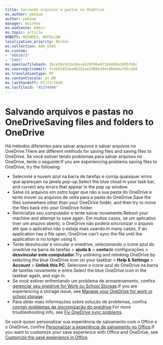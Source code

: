 ```yaml
---
title: Salvando arquivos e pastas no OneDrive
ms.author: pebaum
author: pebaum
manager: mnirkhe
ms.audience: Admin
ms.topic: article
ROBOTS: NOINDEX, NOFOLLOW
localization_priority: Normal
ms.collection: Adm_O365
ms.custom:
- "9003073"
- "5903"
ms.openlocfilehash: 3bce20c922e3beceb29f06e97184826a3d05fd8c
ms.sourcegitcommit: fceb55831ea461d2ae2988e30ec0bbb0a705ceb8
ms.translationtype: MT
ms.contentlocale: pt-BR
ms.lasthandoff: 07/23/2020
ms.locfileid: "45374996"
---
```

# <a name="saving-files-and-folders-to-onedrive"></a><span data-ttu-id="67e0c-102">Salvando arquivos e pastas no OneDrive</span><span class="sxs-lookup"><span data-stu-id="67e0c-102">Saving files and folders to OneDrive</span></span>

<span data-ttu-id="67e0c-103">Há métodos diferentes para salvar arquivos e salvar arquivos no OneDrive.</span><span class="sxs-lookup"><span data-stu-id="67e0c-103">There are different methods for saving files and saving files to OneDrive.</span></span> <span data-ttu-id="67e0c-104">Se você estiver tendo problemas para salvar arquivos no OneDrive, tente o seguinte:</span><span class="sxs-lookup"><span data-stu-id="67e0c-104">If you are experiencing problems saving files to OneDrive, try the following:</span></span>

- <span data-ttu-id="67e0c-105">Selecione a nuvem azul na barra de tarefas e corrija quaisquer erros que apareçam na janela pop-up.</span><span class="sxs-lookup"><span data-stu-id="67e0c-105">Select the blue cloud in your task bar, and correct any errors that appear in the pop up window.</span></span>
- <span data-ttu-id="67e0c-106">Salve os arquivos em outro lugar que não a sua pasta do OneDrive e tente mover os arquivos de volta para a pasta do OneDrive.</span><span class="sxs-lookup"><span data-stu-id="67e0c-106">Save the files somewhere other than your OneDrive folder, and then try to move the files back into your OneDrive folder.</span></span>
- <span data-ttu-id="67e0c-107">Reinicialize seu computador e tente salvar novamente.</span><span class="sxs-lookup"><span data-stu-id="67e0c-107">Reboot your machine and attempt to save again.</span></span> <span data-ttu-id="67e0c-108">Em muitos casos, se um aplicativo tiver um arquivo aberto, o OneDrive não poderá sincronizar o arquivo até que o aplicativo não o esteja mais usando.</span><span class="sxs-lookup"><span data-stu-id="67e0c-108">In many cases, if an application has a file open, OneDrive can't sync the file until the application is no longer using it.</span></span>    
- <span data-ttu-id="67e0c-109">Tente desvincular e vincular o onedrive, selecionando o ícone azul do onedrive na barra de tarefas > **ajuda &**  >  **conta**de configurações  >  **desvincular este computador**.</span><span class="sxs-lookup"><span data-stu-id="67e0c-109">Try unlinking and relinking OneDrive by selecting the blue OneDrive icon on your taskbar > **Help & Settings** > **Account** > **Unlink this PC**.</span></span> <span data-ttu-id="67e0c-110">Selecione o ícone azul do OneDrive na barra de tarefas novamente e entre.</span><span class="sxs-lookup"><span data-stu-id="67e0c-110">Select the blue OneDrive icon in the taskbar again, and sign in.</span></span>
- <span data-ttu-id="67e0c-111">Se você estiver enfrentando um problema de armazenamento, confira [gerenciar seu onedrive for Work ou School Storage](https://support.microsoft.com/office/manage-your-onedrive-for-work-or-school-storage-31519161-059c-4764-b6f8-f5cd29f7fe68).</span><span class="sxs-lookup"><span data-stu-id="67e0c-111">If you are experiencing a storage issue, see [Manage your OneDrive for work or school storage](https://support.microsoft.com/office/manage-your-onedrive-for-work-or-school-storage-31519161-059c-4764-b6f8-f5cd29f7fe68).</span></span>
- <span data-ttu-id="67e0c-112">Para obter mais informações sobre solução de problemas, confira [corrigir problemas de sincronização do onedrive](https://docs.microsoft.com/alchemyinsights/fix-onedrive-sync-issues).</span><span class="sxs-lookup"><span data-stu-id="67e0c-112">For more troubleshooting info, see [Fix OneDrive sync problems](https://docs.microsoft.com/alchemyinsights/fix-onedrive-sync-issues).</span></span>  

<span data-ttu-id="67e0c-113">Se você quiser personalizar sua experiência de salvamento com o Office e o OneDrive, confira [Personalizar a experiência de salvamento no Office](https://support.microsoft.com/office/customize-the-save-experience-in-office-786200a7-f5f2-4d26-a3ae-b78c60dd5d3b).</span><span class="sxs-lookup"><span data-stu-id="67e0c-113">If you want to customize your save experience with Office and OneDrive, see [Customize the save experience in Office](https://support.microsoft.com/office/customize-the-save-experience-in-office-786200a7-f5f2-4d26-a3ae-b78c60dd5d3b).</span></span>
